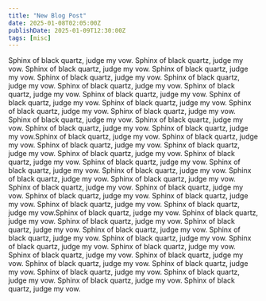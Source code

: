 ```yaml
---
title: "New Blog Post"
date: 2025-01-08T02:05:00Z
publishDate: 2025-01-09T12:30:00Z
tags: [misc]
---
```


Sphinx of black quartz, judge my vow. Sphinx of black quartz, judge my vow. Sphinx of black quartz, judge my vow. Sphinx of black quartz, judge my vow. Sphinx of black quartz, judge my vow. Sphinx of black quartz, judge my vow. Sphinx of black quartz, judge my vow. Sphinx of black quartz, judge my vow. Sphinx of black quartz, judge my vow. Sphinx of black quartz, judge my vow. Sphinx of black quartz, judge my vow. Sphinx of black quartz, judge my vow. Sphinx of black quartz, judge my vow. Sphinx of black quartz, judge my vow. Sphinx of black quartz, judge my vow. Sphinx of black quartz, judge my vow. Sphinx of black quartz, judge my vow.Sphinx of black quartz, judge my vow. Sphinx of black quartz, judge my vow. Sphinx of black quartz, judge my vow. Sphinx of black quartz, judge my vow. Sphinx of black quartz, judge my vow. Sphinx of black quartz, judge my vow. Sphinx of black quartz, judge my vow. Sphinx of black quartz, judge my vow. Sphinx of black quartz, judge my vow. Sphinx of black quartz, judge my vow. Sphinx of black quartz, judge my vow. Sphinx of black quartz, judge my vow. Sphinx of black quartz, judge my vow. Sphinx of black quartz, judge my vow. Sphinx of black quartz, judge my vow. Sphinx of black quartz, judge my vow. Sphinx of black quartz, judge my vow.Sphinx of black quartz, judge my vow. Sphinx of black quartz, judge my vow. Sphinx of black quartz, judge my vow. Sphinx of black quartz, judge my vow. Sphinx of black quartz, judge my vow. Sphinx of black quartz, judge my vow. Sphinx of black quartz, judge my vow. Sphinx of black quartz, judge my vow. Sphinx of black quartz, judge my vow. Sphinx of black quartz, judge my vow. Sphinx of black quartz, judge my vow. Sphinx of black quartz, judge my vow. Sphinx of black quartz, judge my vow. Sphinx of black quartz, judge my vow. Sphinx of black quartz, judge my vow. Sphinx of black quartz, judge my vow. Sphinx of black quartz, judge my vow.